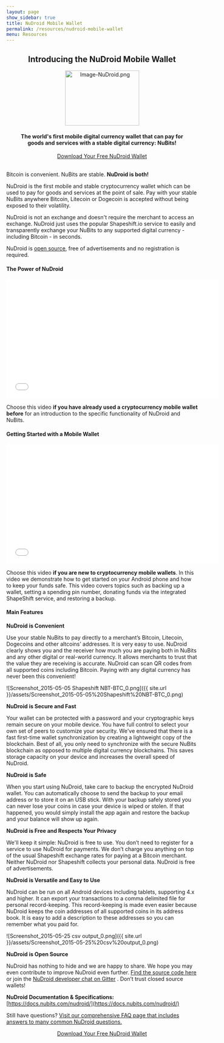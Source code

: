 ```yaml
---
layout: page
show_sidebar: true
title: NuDroid Mobile Wallet
permalink: /resources/nudroid-mobile-wallet
menu: Resources
---
```

<h2><b><center>Introducing the NuDroid Mobile Wallet</center></b></h2>

<center><img src="{{ site.url }}/assets/Image-NuDroid.png" width="195" height="145" alt="Image-NuDroid.png" /></center>

<h4><p><center>The world's first mobile digital currency wallet that can pay for<br>
goods and services with a stable digital currency: NuBits!</center></p></h4>

<div class="hero-actions">
	<center><a class="btn btn-primary" href="https://play.google.com/store/apps/details?id=com.matthewmitchell.nubits_android_wallet&hl=en">Download Your Free NuDroid Wallet</a></center>
</div>

<br>

Bitcoin is convenient. NuBits are stable. **NuDroid is both!**

NuDroid is the first mobile and stable cryptocurrency wallet which can be used to pay for goods and services at the point of sale. Pay with your stable NuBits anywhere Bitcoin, Litecoin or Dogecoin is accepted without being exposed to their volatility.

NuDroid is not an exchange and doesn't require the merchant to access an exchange. NuDroid just uses the popular Shapeshift.io service to easily and transparently exchange your NuBits to any supported digital currency - including Bitcoin - in seconds.

NuDroid is [open source](http://cybnate.github.io/), free of advertisements and no registration is required.

#### **The Power of NuDroid**

<iframe width="560" height="315" src="//www.youtube.com/embed/E0YyRX8tnHI" frameborder="0" allowfullscreen></iframe>

Choose this video **if you have already used a cryptocurrency mobile wallet before** for an introduction to the specific functionality of NuDroid and NuBits.

#### **Getting Started with a Mobile Wallet**

<iframe width="560" height="315" src="//www.youtube.com/embed/DYfemvz2xDU" frameborder="0" allowfullscreen></iframe>

Choose this video **if you are new to cryptocurrency mobile wallets**. In this video we demonstrate how to get started on your Android phone and how to keep your funds safe. This video covers topics such as backing up a wallet, setting a spending pin number, donating funds via the integrated ShapeShift service, and restoring a backup.

#### **Main Features**

**NuDroid is Convenient**

Use your stable NuBits to pay directly to a merchant’s Bitcoin, Litecoin, Dogecoins and other altcoins’ addresses. It is very easy to use. NuDroid clearly shows you and the receiver how much you are paying both in NuBits and any other digital or real-world currency. It allows merchants to trust that the value they are receiving is accurate. NuDroid can scan QR codes from all supported coins including Bitcoin. Paying with any digital currency has never been this convenient!

![Screenshot_2015-05-05 Shapeshift NBT-BTC_0.png]({{ site.url }}/assets/Screenshot_2015-05-05%20Shapeshift%20NBT-BTC_0.png)  

**NuDroid is Secure and Fast**

Your wallet can be protected with a password and your cryptographic keys remain secure on your mobile device. You have full control to select your own set of peers to customize your security. We've ensured that there is a fast first-time wallet synchronization by creating a lightweight copy of the blockchain. Best of all, you only need to synchronize with the secure NuBits blockchain as opposed to multiple digital currency blockchains. This saves storage capacity on your device and increases the overall speed of NuDroid.

**NuDroid is Safe**

When you start using NuDroid, take care to backup the encrypted NuDroid wallet. You can automatically choose to send the backup to your email address or to store it on an USB stick. With your backup safely stored you can never lose your coins in case your device is wiped or stolen. If that happened, you would simply install the app again and restore the backup and your balance will show up again.

**NuDroid is Free and Respects Your Privacy**

We'll keep it simple: NuDroid is free to use. You don’t need to register for a service to use NuDroid for payments. We don’t charge you anything on top of the usual Shapeshift exchange rates for paying at a Bitcoin merchant. Neither NuDroid nor Shapeshift collects your personal data. NuDroid is free of advertisements.

**NuDroid is Versatile and Easy to Use**

NuDroid can be run on all Android devices including tablets, supporting 4.x and higher. It can export your transactions to a comma delimited file for personal record-keeping. This record-keeping is made even easier because NuDroid keeps the coin addresses of all supported coins in its address book. It is easy to add a description to these addresses so you can remember what you paid for.

![Screenshot_2015-05-25 csv output_0.png]({{ site.url }}/assets/Screenshot_2015-05-25%20csv%20output_0.png)  

**NuDroid is Open Source**

NuDroid has nothing to hide and we are happy to share. We hope you may even contribute to improve NuDroid even further. [Find the source code here](https://github.com/cybnate/NuDroid) or join the [NuDroid developer chat on Gitter](https://gitter.im/Cybnate/NuDroid) . Don’t trust closed source wallets!

**NuDroid Documentation & Specifications:** [https://docs.nubits.com/nudroid/](https://docs.nubits.com/nudroid/)

Still have questions? [Visit our comprehensive FAQ page that includes answers to many common NuDroid questions.](/about/faqs)

<div class="hero-actions">
  <center><a class="btn btn-primary" href="https://play.google.com/store/apps/details?id=com.matthewmitchell.nubits_android_wallet&hl=en">Download Your Free NuDroid Wallet</a></center>
</div>
